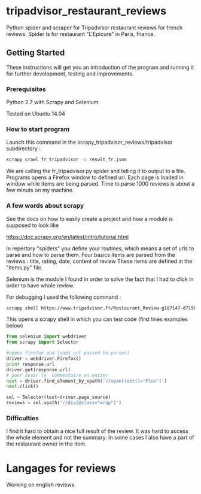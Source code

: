 # tripadvisor_restaurant_reviews

Python spider and scraper for Tripadvisor restaurant reviews for french reviews. 
Spider is for restaurant "L'Epicure" in Paris, France.
## Getting Started

These instructions will get you an introduction of the program and running it for further development, testing and improvements.

### Prerequisites

Python 2.7 with Scrapy and Selenium.

Tested on Ubuntu 14.04

### How to start program

Launch this command in the scrapy_tripadvisor_reviews/tripadvisor subdirectory :

```sh
scrapy crawl fr_tripadvisor -o result_fr.json
```

We are calling the fr_tripadvisor.py spider and telling it to output to a file.
Programs opens a Firefox window to defined url. Each page is loaded in window while items are being parsed. Time to parse 1000 reviews is about a few minuts on my machine.


### A few words about scrapy

See the docs on how to easily create a project and how a module is supposed to look like

https://doc.scrapy.org/en/latest/intro/tutorial.html

In repertory "spiders" you define your routines, which means a set of urls to parse and how to parse them.
Four basics items are parsed from the reviews : title, rating, date, content of review
These items are defined in the "items.py" file.

Selenium is the module I found in order to solve the fact that I had to click in order to have whole review. 

For debugging I used the following command : 

```sh
scrapy shell https://www.tripadvisor.fr/Restaurant_Review-g187147-d719052-Reviews-or10-Epicure-Paris_Ile_de_France.html

```

This opens a scrapy shell in which you can test code (first lines examples below)

```python
from selenium import webdriver
from scrapy import Selector

#opens firefox and loads url passed to parse()
driver = webdriver.Firefox()
print response.url
driver.get(response.url)
# pour avoir le  commentaire en entier
next = driver.find_element_by_xpath('//span[text()="Plus"]')
next.click()

sel = Selector(text=driver.page_source)
reviews = sel.xpath('//div[@class="wrap"]')
```

### Difficulties

I find it hard to obtain a nice full result of the review. It was hard to access the whole element and not the summary.
In some cases I also have a part of the restaurant owner in the item. 

# Langages for reviews
Working on english reviews



